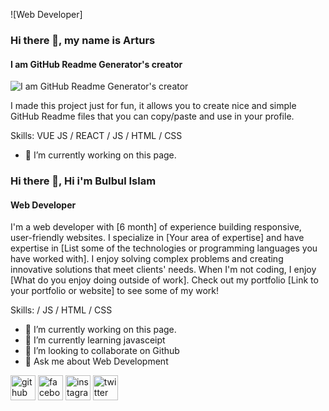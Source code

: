 ![Web Developer]
### Hi there 👋, my name is Arturs
#### I am GitHub Readme Generator's creator
![I am GitHub Readme Generator's creator](https://scontent.fdac88-1.fna.fbcdn.net/v/t39.30808-6/278124104_552679672947984_5781435726701501307_n.jpg?_nc_cat=107&ccb=1-7&_nc_sid=e3f864&_nc_eui2=AeEkfsrq6hsI6soyeOxvfFz7yUVsGWRhn87JRWwZZGGfzp-aiLELJapmWK-X2zsiLSNdUpywRmKL13pB2gIayh0E&_nc_ohc=dIblEnpNRnQAX_-Sjmw&_nc_ht=scontent.fdac88-1.fna&oh=00_AfCffzfjs7JSKqVUzByI5uFZtbrajR2YyHH_Xmc52aa0_A&oe=64D93FF6)

I made this project just for fun, it allows you to create nice and simple GitHub Readme files that you can copy/paste and use in your profile.

Skills: VUE JS / REACT / JS / HTML / CSS

- 🔭 I’m currently working on this page. 





### Hi there 👋, Hi i'm Bulbul Islam
#### Web Developer


I'm a web developer with [6 month] of experience building responsive, user-friendly websites. I specialize in [Your area of expertise] and have expertise in [List some of the technologies or programming languages you have worked with]. I enjoy solving complex problems and creating innovative solutions that meet clients' needs. When I'm not coding, I enjoy [What do you enjoy doing outside of work]. Check out my portfolio [Link to your portfolio or website] to see some of my work!

Skills: / JS / HTML / CSS

- 🔭 I’m currently working on this page. 
- 🌱 I’m currently learning javasceipt 
- 👯 I’m looking to collaborate on Github 
- 💬 Ask me about Web Development 


[<img src='https://cdn.jsdelivr.net/npm/simple-icons@3.0.1/icons/github.svg' alt='github' height='40'>](https://github.com/https://github.com/bulbulbi)  [<img src='https://cdn.jsdelivr.net/npm/simple-icons@3.0.1/icons/facebook.svg' alt='facebook' height='40'>](https://www.facebook.com/https://www.facebook.com/mdbulbul.islam.10048379)  [<img src='https://cdn.jsdelivr.net/npm/simple-icons@3.0.1/icons/instagram.svg' alt='instagram' height='40'>](https://www.instagram.com/https://www.instagram.com/mdbulbul9322//)  [<img src='https://cdn.jsdelivr.net/npm/simple-icons@3.0.1/icons/twitter.svg' alt='twitter' height='40'>](https://twitter.com/https://twitter.com/Mdbulbu19291342)  

